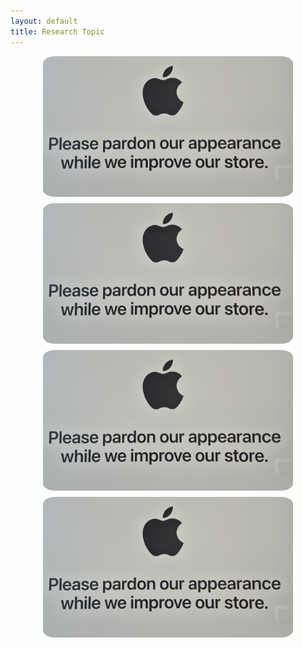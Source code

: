 ```yaml
---
layout: default
title: Research Topic
---
```



<div style="display: flex; justify-content: center; align-items: center; flex-wrap: wrap; padding: 0px;">
    <a href="/research_topic1" style="position: relative; margin: 0 10px;">
      <img src="assets/images/test-image.jpg" alt="Figure 1" style="border-radius: 5%; width: 100%; max-width: 400px; height: auto; display: block; margin-bottom: 10px;"/>
      <div class="overlay">Framework Development</div>
    </a>
    <a href="/research_topic2" style="position: relative; margin: 0 10px;">
      <img src="assets/images/test-image.jpg" alt="Figure 2" style="border-radius: 5%; width: 100%; max-width: 400px; height: auto; display: block; margin-bottom: 10px;"/>
      <div class="overlay">Data-driven ROM</div>
    </a>
</div>
<div style="display: flex; justify-content: center; align-items: center; flex-wrap: wrap; padding: 0px;">
    <a href="/research_topic3" style="position: relative; margin: 0 10px;">
      <img src="assets/images/test-image.jpg" alt="Figure 1" style="border-radius: 5%; width: 100%; max-width: 400px; height: auto; display: block; margin-bottom: 10px;"/>
      <div class="overlay">ML/AL for Aircraft Design Applications</div>
    </a>
    <a href="/research_topic4" style="position: relative; margin: 0 10px;">
      <img src="assets/images/test-image.jpg" alt="Figure 2" style="border-radius: 5%; width: 100%; max-width: 400px; height: auto; display: block; margin-bottom: 10px;"/>
      <div class="overlay">Experimental Data Processing</div>
    </a>
</div>
  
  <style>
    .overlay {
      position: absolute;
      top: 50%;
      left: 50%;
      transform: translate(-50%, -50%);
      color: #c41616; /* Dark red color */
      font-size: 24px; /* Slightly larger font size */
      font-weight: bold;
      opacity: 0;
      transition: opacity 0.3s ease;
      pointer-events: none;
    }
  
    a:hover img {
      filter: blur(5px);
      transition: filter 0.3s ease;
    }
  
    a:hover .overlay {
      opacity: 1;
    }
  </style>